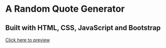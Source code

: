 # A Random Quote Generator

## Built with HTML, CSS, JavaScript and Bootstrap

[Click here to preview](https://iamrealecstasy.github.io/bootstrap_random_quote_generator/)
